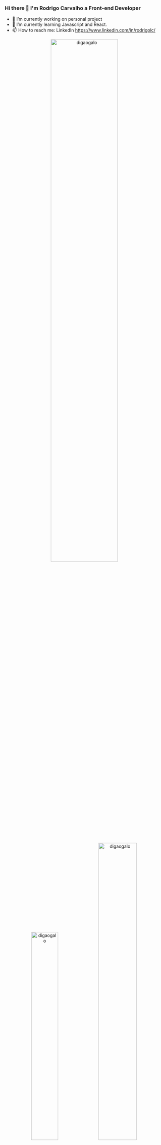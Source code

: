 ### Hi there 👋 I'm Rodrigo Carvalho a Front-end Developer 

- 🔭 I’m currently working on personal project
- 🌱 I’m currently learning Javascript and React.
- 📫 How to reach me: LinkedIn https://www.linkedin.com/in/rodrigolc/

<div align="center" width="100%">
  <img width="65%" src="https://streak-stats.demolab.com/?user=digaogalo&theme=dracula" alt="digaogalo" />
  <img width="41%"  src="https://github-readme-stats-git-masterrstaa-rickstaa.vercel.app/api/top-langs?username=digaogalo&show_icons=true&locale=en&layout=compact&theme=dracula" alt="digaogalo" />  
  <img width="49%" src="https://github-readme-stats-git-masterrstaa-rickstaa.vercel.app/api?username=digaogalo&show_icons=true&locale=en&theme=dracula" alt="digaogalo" />
</div>
  
### :hammer_and_wrench: Tech Stack
  
 <div style="display: inline_block"><br>
   <img  align="center" alt="digo-html" height="40" width="40" src="https://cdn.jsdelivr.net/gh/devicons/devicon/icons/html5/html5-original.svg" />
   <img  align="center" alt="digo-css" height="40" width="40" src="https://cdn.jsdelivr.net/gh/devicons/devicon/icons/css3/css3-original.svg" />
   <img  align="center" alt="digo-boot" height="40" width="40" src="https://cdn.jsdelivr.net/gh/devicons/devicon/icons/bootstrap/bootstrap-original.svg" />
   <img  align="center" alt="digo-js" height="40" width="40" src="https://cdn.jsdelivr.net/gh/devicons/devicon/icons/javascript/javascript-original.svg" />
  <img  align="center" alt="digo-js" height="40" width="40" src="https://cdn.jsdelivr.net/gh/devicons/devicon/icons/typescript/typescript-original.svg" />
   <img  align="center" alt="digo-react" height="40" width="40" src="https://cdn.jsdelivr.net/gh/devicons/devicon/icons/react/react-original.svg" />
   <img  align="center" alt="digo-boot" height="40" width="40" src="https://cdn.jsdelivr.net/gh/devicons/devicon/icons/vuejs/vuejs-original.svg" />
   <img  align="center" alt="digo-boot" height="40" width="40" src="https://cdn.jsdelivr.net/gh/devicons/devicon/icons/angularjs/angularjs-original.svg" />
   <img  align="center" alt="digo-git" height="40" width="40" src="https://cdn.jsdelivr.net/gh/devicons/devicon/icons/git/git-original.svg" />
  <img  align="center" alt="digo-git" height="40" width="40" src="https://cdn.jsdelivr.net/gh/devicons/devicon/icons/git/git-original.svg" />
  <img  align="center" alt="digo-git" height="40" width="40" src="https://cdn.jsdelivr.net/gh/devicons/devicon/icons/git/git-original.svg" />
  
 </div>
 
